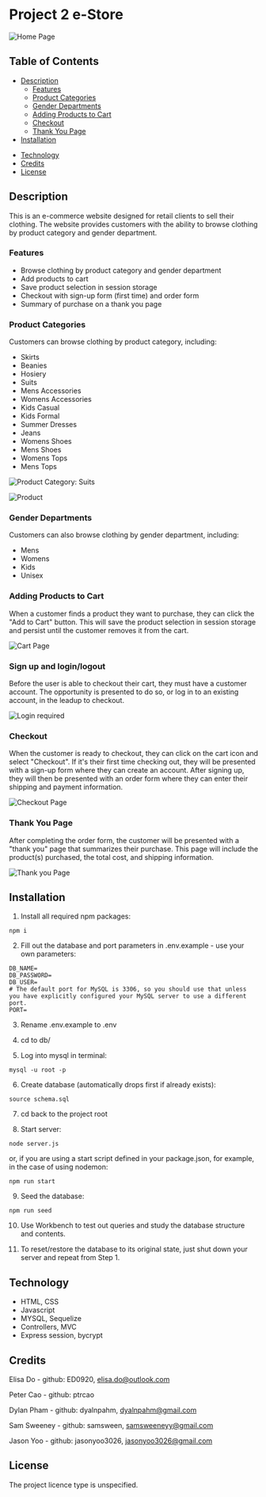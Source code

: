 # Project 2 e-Store

![Home Page](/readme-ss-localhost_3001_.png)

## Table of Contents
- [Description](#description)
    - [Features](#features)
    - [Product Categories](#product-categories)
    - [Gender Departments](#gender-departments)
    - [Adding Products to Cart](#adding-products-to-cart)
    - [Checkout](#checkout)
    - [Thank You Page](#thank-you-page)
- [Installation](#installation)
<!-- - [Usage](#usage) -->
- [Technology](#technology)
- [Credits](#credits)
- [License](#license)

## Description

This is an e-commerce website designed for retail clients to sell their clothing. The website provides customers with the ability to browse clothing by product category and gender department.

### Features
* Browse clothing by product category and gender department
* Add products to cart
* Save product selection in session storage
* Checkout with sign-up form (first time) and order form
* Summary of purchase on a thank you page

### Product Categories
Customers can browse clothing by product category, including:

* Skirts
* Beanies
* Hosiery
* Suits
* Mens Accessories
* Womens Accessories
* Kids Casual
* Kids Formal
* Summer Dresses
* Jeans
* Womens Shoes
* Mens Shoes
* Womens Tops
* Mens Tops

![Product Category: Suits](/readme-ss-localhost_3001_product-category_4.png)

![Product](/readme-ss-localhost_3001_product_31.png)

### Gender Departments
Customers can also browse clothing by gender department, including:

* Mens
* Womens
* Kids
* Unisex

### Adding Products to Cart
When a customer finds a product they want to purchase, they can click the "Add to Cart" button. This will save the product selection in session storage and persist until the customer removes it from the cart.

![Cart Page](/localhost_3001_cart.png)

### Sign up and login/logout
Before the user is able to checkout their cart, they must have a customer account.  The opportunity is presented to do so, or log in to an existing account, in the leadup to checkout.

![Login required](/localhost_3001_login.png)

### Checkout
When the customer is ready to checkout, they can click on the cart icon and select "Checkout". If it's their first time checking out, they will be presented with a sign-up form where they can create an account. After signing up, they will then be presented with an order form where they can enter their shipping and payment information.

![Checkout Page](/localhost_3001_checkout.png)

### Thank You Page
After completing the order form, the customer will be presented with a "thank you" page that summarizes their purchase. This page will include the product(s) purchased, the total cost, and shipping information.

![Thank you Page](/localhost_3001_thank-you_11.png)



## Installation

1. Install all required npm packages:
```
npm i
```

2. Fill out the database and port parameters in .env.example - use your own parameters:
```
DB_NAME=
DB_PASSWORD=
DB_USER=
# The default port for MySQL is 3306, so you should use that unless you have explicitly configured your MySQL server to use a different port.
PORT=
```

3. Rename .env.example to .env

4. cd to db/ 

5. Log into mysql in terminal:
```
mysql -u root -p
```

6. Create database (automatically drops first if already exists):
```
source schema.sql
```
7. cd back to the project root

8. Start server:
```
node server.js
```
or, if you are using a start script defined in your package.json, for example, in the case of using nodemon:
```
npm run start
```

9. Seed the database:
```
npm run seed
```

10. Use Workbench to test out queries and study the database structure and contents.

11. To reset/restore the database to its original state, just shut down your server and repeat from Step 1.

<!-- 
## Usage
To use this application:
The user must login to the page, by either signing up or logining in for the products to appear.
The user must then navigate the store looking at different article of clothings, once a desired product is found, click on one of the products, as shown below.
![Suits](/readme-ss-localhost_3001_product-category_4.png)

After clicking on a product, the below page should appear. 

![Product](/readme-ss-localhost_3001_product_31.png)

The user must then click add to cart, if he or she wishes to purchase the product.
Once all items have been added to cart, click on the cart icon at the top right to checkout, users must then fill in their details.
Click place order and wait for the product to arrive! -->

## Technology

* HTML, CSS
* Javascript
* MYSQL, Sequelize
* Controllers, MVC
* Express session, bycrypt

## Credits

Elisa Do - github: ED0920, elisa.do@outlook.com

Peter Cao - github: ptrcao

Dylan Pham - github: dyalnpahm, dyalnpahm@gmail.com

Sam Sweeney - github: samsween, samsweeneyy@gmail.com

Jason Yoo - github: jasonyoo3026, jasonyoo3026@gmail.com

## License

The project licence type is unspecified.